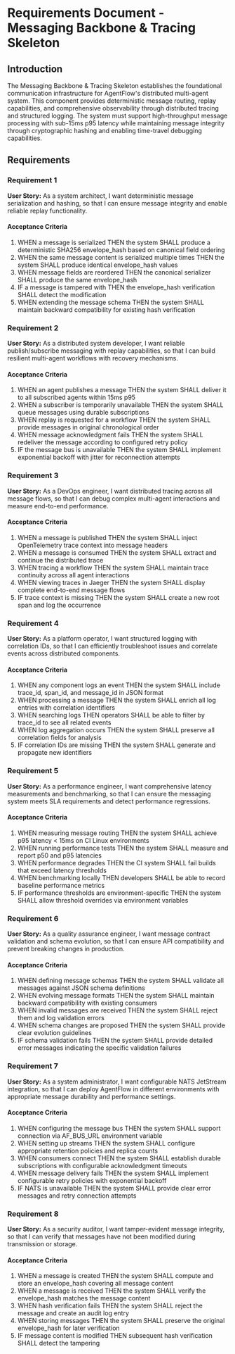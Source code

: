 # Requirements Document - Messaging Backbone & Tracing Skeleton

## Introduction

The Messaging Backbone & Tracing Skeleton establishes the foundational communication infrastructure for AgentFlow's distributed multi-agent system. This component provides deterministic message routing, replay capabilities, and comprehensive observability through distributed tracing and structured logging. The system must support high-throughput message processing with sub-15ms p95 latency while maintaining message integrity through cryptographic hashing and enabling time-travel debugging capabilities.

## Requirements

### Requirement 1

**User Story:** As a system architect, I want deterministic message serialization and hashing, so that I can ensure message integrity and enable reliable replay functionality.

#### Acceptance Criteria

1. WHEN a message is serialized THEN the system SHALL produce a deterministic SHA256 envelope_hash based on canonical field ordering
2. WHEN the same message content is serialized multiple times THEN the system SHALL produce identical envelope_hash values
3. WHEN message fields are reordered THEN the canonical serializer SHALL produce the same envelope_hash
4. IF a message is tampered with THEN the envelope_hash verification SHALL detect the modification
5. WHEN extending the message schema THEN the system SHALL maintain backward compatibility for existing hash verification

### Requirement 2

**User Story:** As a distributed system developer, I want reliable publish/subscribe messaging with replay capabilities, so that I can build resilient multi-agent workflows with recovery mechanisms.

#### Acceptance Criteria

1. WHEN an agent publishes a message THEN the system SHALL deliver it to all subscribed agents within 15ms p95
2. WHEN a subscriber is temporarily unavailable THEN the system SHALL queue messages using durable subscriptions
3. WHEN replay is requested for a workflow THEN the system SHALL provide messages in original chronological order
4. WHEN message acknowledgment fails THEN the system SHALL redeliver the message according to configured retry policy
5. IF the message bus is unavailable THEN the system SHALL implement exponential backoff with jitter for reconnection attempts

### Requirement 3

**User Story:** As a DevOps engineer, I want distributed tracing across all message flows, so that I can debug complex multi-agent interactions and measure end-to-end performance.

#### Acceptance Criteria

1. WHEN a message is published THEN the system SHALL inject OpenTelemetry trace context into message headers
2. WHEN a message is consumed THEN the system SHALL extract and continue the distributed trace
3. WHEN tracing a workflow THEN the system SHALL maintain trace continuity across all agent interactions
4. WHEN viewing traces in Jaeger THEN the system SHALL display complete end-to-end message flows
5. IF trace context is missing THEN the system SHALL create a new root span and log the occurrence

### Requirement 4

**User Story:** As a platform operator, I want structured logging with correlation IDs, so that I can efficiently troubleshoot issues and correlate events across distributed components.

#### Acceptance Criteria

1. WHEN any component logs an event THEN the system SHALL include trace_id, span_id, and message_id in JSON format
2. WHEN processing a message THEN the system SHALL enrich all log entries with correlation identifiers
3. WHEN searching logs THEN operators SHALL be able to filter by trace_id to see all related events
4. WHEN log aggregation occurs THEN the system SHALL preserve all correlation fields for analysis
5. IF correlation IDs are missing THEN the system SHALL generate and propagate new identifiers

### Requirement 5

**User Story:** As a performance engineer, I want comprehensive latency measurements and benchmarking, so that I can ensure the messaging system meets SLA requirements and detect performance regressions.

#### Acceptance Criteria

1. WHEN measuring message routing THEN the system SHALL achieve p95 latency < 15ms on CI Linux environments
2. WHEN running performance tests THEN the system SHALL measure and report p50 and p95 latencies
3. WHEN performance degrades THEN the CI system SHALL fail builds that exceed latency thresholds
4. WHEN benchmarking locally THEN developers SHALL be able to record baseline performance metrics
5. IF performance thresholds are environment-specific THEN the system SHALL allow threshold overrides via environment variables

### Requirement 6

**User Story:** As a quality assurance engineer, I want message contract validation and schema evolution, so that I can ensure API compatibility and prevent breaking changes in production.

#### Acceptance Criteria

1. WHEN defining message schemas THEN the system SHALL validate all messages against JSON schema definitions
2. WHEN evolving message formats THEN the system SHALL maintain backward compatibility with existing consumers
3. WHEN invalid messages are received THEN the system SHALL reject them and log validation errors
4. WHEN schema changes are proposed THEN the system SHALL provide clear evolution guidelines
5. IF schema validation fails THEN the system SHALL provide detailed error messages indicating the specific validation failures

### Requirement 7

**User Story:** As a system administrator, I want configurable NATS JetStream integration, so that I can deploy AgentFlow in different environments with appropriate message durability and performance settings.

#### Acceptance Criteria

1. WHEN configuring the message bus THEN the system SHALL support connection via AF_BUS_URL environment variable
2. WHEN setting up streams THEN the system SHALL configure appropriate retention policies and replica counts
3. WHEN consumers connect THEN the system SHALL establish durable subscriptions with configurable acknowledgment timeouts
4. WHEN message delivery fails THEN the system SHALL implement configurable retry policies with exponential backoff
5. IF NATS is unavailable THEN the system SHALL provide clear error messages and retry connection attempts

### Requirement 8

**User Story:** As a security auditor, I want tamper-evident message integrity, so that I can verify that messages have not been modified during transmission or storage.

#### Acceptance Criteria

1. WHEN a message is created THEN the system SHALL compute and store an envelope_hash covering all message content
2. WHEN a message is received THEN the system SHALL verify the envelope_hash matches the message content
3. WHEN hash verification fails THEN the system SHALL reject the message and create an audit log entry
4. WHEN storing messages THEN the system SHALL preserve the original envelope_hash for later verification
5. IF message content is modified THEN subsequent hash verification SHALL detect the tampering